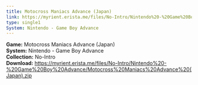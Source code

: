 ```yaml
---
title: Motocross Maniacs Advance (Japan)
link: https://myrient.erista.me/files/No-Intro/Nintendo%20-%20Game%20Boy%20Advance/Motocross%20Maniacs%20Advance%20(Japan).zip
type: single1
System: Nintendo - Game Boy Advance
---
```

<b>Game:</b> Motocross Maniacs Advance (Japan)<br>
<b>System:</b> Nintendo - Game Boy Advance<br>
<b>Collection:</b> No-Intro<br>
<b>Download:</b> https://myrient.erista.me/files/No-Intro/Nintendo%20-%20Game%20Boy%20Advance/Motocross%20Maniacs%20Advance%20(Japan).zip